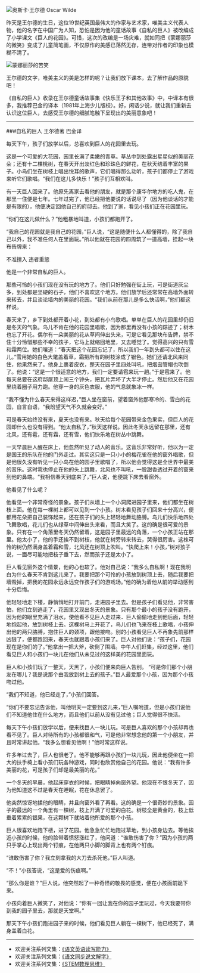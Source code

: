 ![奥斯卡·王尔德 Oscar Wilde](http://upload-images.jianshu.io/upload_images/275449-86edb8be1df6fcac.jpg?imageMogr2/auto-orient/strip%7CimageView2/2/w/1240)

昨天是王尔德的生日，这位19世纪英国最伟大的作家与艺术家，唯美主义代表人物，他的名字在中国广为人知，恐怕是因为他的童话故事《自私的巨人》被改编成了小学课文《巨人的花园》。可惜，这次的改编是一场灾难，就如同把《蒙娜丽莎的微笑》变成了儿童简笔画，不仅原作的美感已荡然无存，连带对作者的印象也模糊不清了。

![蒙娜丽莎的苦笑](http://upload-images.jianshu.io/upload_images/275449-a5357e8f07e9e322.png?imageMogr2/auto-orient/strip%7CimageView2/2/w/1240)

王尔德的文字，唯美主义的美是怎样的呢？让我们放下课本，去了解作品的原貌吧！

《自私的巨人》收录在王尔德童话故事集《快乐王子和其他故事》中，中译本有很多，我推荐巴金的译本（1981年上海少儿版校）。好，闲话少说，就让我们重新去认识这位巨人，去感受王尔德的细腻笔触下呈现出的美丽意象吧！

----
###自私的巨人
王尔德著 巴金译

每天下午，孩子们放学以后，总喜欢到巨人的花园里去玩。

这是一个可爱的大花园，园里长满了柔嫩的青草。草丛中到处露出星星似的美丽花朵；还有十二棵桃树，在春天开出淡红色和珍珠色的鲜花，在秋天结着丰富的果子。小鸟们坐在树枝上唱出悦耳的歌声，它们唱得那么动听，孩子们都停止了游戏来听它们歌唱。“我们在这儿多快乐！”孩子们互相欢叫。

有一天巨人回来了。他原先离家去看他的朋友，就是那个康华尔地方的吃人鬼，在那里一住便是七年。七年过完了，他已经把他要说的话说尽了（因为他谈话的才能是有限的），他便决定回他自己的府邸去。他到了家，看见小孩们正在花园里玩。 

“你们在这儿做什么？”他粗暴地叫道，小孩们都跑开了。

“我自己的花园就是我自己的花园，”巨人说，“这是随便什么人都懂得的，除了我自己以外，我不准任何人在里面玩。”所以他就在花园的四周筑了一道高墙，挂起一块布告牌来：  

 不准擅入  违者重惩

他是一个非常自私的巨人。

那些可怜的小孩们现在没有玩的地方了。他们只好勉强在街上玩，可是街道灰尘多，到处都是坚硬的石子，他们不喜欢这个地方。他们放学后还常常在高墙外面转来转去，并且谈论墙内的美丽的花园。“我们从前在那儿是多么快活啊，”他们都这样说。

春天来了，乡下到处都开着小花，到处都有小鸟歌唱。单单在巨人的花园里却仍旧是冬天的气象。鸟儿不肯在他的花园里唱歌，因为那里再没有小孩的踪迹了；树木也忘了开花。偶尔有一朵美丽的花从草间伸出头来，可是它看见那块布告牌，禁不住十分怜惜那些不幸的孩子，它马上就缩回地里，又去睡觉了。觉得高兴的只有雪和霜两位。她们嚷道：“春天把这个花园忘记了，所以我们一年到头都可以住在这儿。”雪用她的白色大氅盖着草，霜把所有的树枝涂成了银色。她们还请北风来同住，他果然来了。他身上裹着皮衣，整天在园子里四处叫吼，把烟囱管帽也吹倒了。他说：“这是一个很适意的地方，我们一定要请雹来玩一趟。”于是雹来了。他每天总要在这府邸屋顶上闹三个钟头，把瓦片弄坏了大半才停止。然后他又在花园里绕着圈子用力跑。他穿一身的灰色衣服，他的气息就象冰一样。

“我不懂为什么春天来得这样迟，”巨人坐在窗前，望着窗外他那寒冷的、雪白的花园，自言自语，“我盼望天气不久就会变好。”

可是春天始终没有来，夏天也没有来。秋天给每个花园带来金色果实，但巨人的花园却什么也没有得到。“他太自私了，”秋天这样说。因此冬天永远留在那里，还有北风，还有雹，还有霜，还有雪，他们快乐地在树丛中跳舞。

一天早晨巨人醒在床上，他忽然听见了动人的音乐。这音乐非常好听，他以为一定是国王的乐队在他的门外走过。其实这只是一只小小的梅花雀在他的窗外唱歌，但是他很久没有听见一只小鸟在他的园子里歌唱了，所以他会觉得这是全世界中最美的音乐。这时雹也停止在他的头上跳舞，北风也不叫吼，一股甜香透过开着的窗来到他的鼻端。“我相信春天到底来了，”巨人说，他便跳下床去看窗外。

他看见了什么呢？

他看见一个非常奇怪的景象。孩子们从墙上一个小洞爬进园子里来，他们都坐在树枝上面。他在每一棵树上都可以见到一个小孩。树木看见孩子们回来十分高兴，便都用花朵把自己装饰起来，还在孩子们的头上轻轻地舞动胳膊。鸟儿们快乐地四处飞舞歌唱，花儿们也从绿草中间伸出头来看，而且大笑了。这的确是很可爱的景象。只有在一个角落里冬天仍然留着，这是园子里最远的角落，一个小孩正站在那里。他太小了，他的手还挨不到树枝，他就在树旁转来转去，哭得很厉害。这株可怜的树仍然满身盖着霜和雪，北风还在树顶上吹叫。“快爬上来！小孩，”树对孩子说，一面尽可能地把枝子垂下去，然而孩子还是太小了。

巨人看见窗外这个情景，他的心也软了。他对自己说：“我多么自私啊！现在我明白为什么春天不肯到这儿来了。我要把那个可怜的小孩放到树顶上去，随后我要把墙毁掉，把我的花园永远永远变作孩子们的游戏场。”他的确为着他从前的举动感到十分后悔。

他轻轻地走下楼，静悄悄地打开前门，走进园子里去。但是孩子们看见他，非常害怕，他们立刻逃走了，花园里又现出冬天的景象。只有那个最小的孩子没有跑开，因为他的眼里充满了泪水，使他看不见巨人走过来．巨人偷偷地走到他后面，轻轻地抱起他，放到树枝上去。这棵树马上开花了，鸟儿们也飞来在枝上歌唱，小孩伸出他的两只胳膊，抱住巨人的颈项，跟他接吻。别的小孩看见巨人不再象先前那样凶狠了，便都跑回来，春天也就跟着小孩们来了。巨人对他们说：“孩子们，花园现在是你们的了。”他拿出一把大斧，砍倒了围墙。中午人们赶集，经过这里，他们看见巨人和小孩们一块儿在他们从未见过的这样美的花园里面玩。

巨人和小孩们玩了一整天，天黑了，小孩们便来向巨人告别。
“可是你们那个小朋友在哪儿？我是说那个由我放到树上去的孩子。”巨人最爱那个小孩，因为那个小孩吻过他。

“我们不知道，他已经走了，”小孩们回答。

“你们不要忘记告诉他，叫他明天一定要到这儿来，”巨人嘱咐道，但是小孩们说他们不知道他住在什么地方，而且他们以前从没有见过他；巨人觉得很不快活。

每天下午小孩们放学以后，便来找巨人一块儿玩。可是巨人喜欢的那个小孩却再也看不见了。巨人对待所有的小孩都很和气，可是他非常想念他的第一个小朋友，并且时常讲起他。“我多么想看见他啊！”他时常这样说。

许多年过去了，巨人也很老了。他不能够再跟小孩们一块儿玩，因此他便坐在一把大的扶手椅上看小孩们玩各种游戏，同时也欣赏他自己的花园。他说：“我有许多美丽的花，可是孩子们却是最美丽的花。”

一个冬天的早晨，他起床穿衣的时候，把眼睛掉向窗外望。他现在不恨冬天了，因为他知道这不过是春天在睡眠，花在休息罢了。

他突然惊讶地揉他的眼睛，并且向窗外看了再看。这的确是一个很奇妙的景象。园子的最远的一个角里有一棵树，枝上开满了可爱的白花。树枝全是黄金的，枝上低垂着累累的银果，在这颗树下就站着他所爱的那个小孩。

巨人很喜欢地跑下楼，进了花园。他急急忙忙地跑过草地，到小孩身边去。等他挨近小孩的时候，他的脸带着愤怒涨红了，他问道：“谁敢伤害了你？”因为小孩的两只手掌心上现出两个钉痕，在他两只小脚的脚背上也有两个钉痕。

“谁敢伤害了你？我立刻拿我的大刀去杀死他，”巨人叫道。

“不！”小孩答说，“这是爱的伤痕啊。”

“那么你是谁？”巨人说，他突然起了一种奇怪的敬畏的感觉，便在小孩面前跪下来。

小孩向着巨人微笑了，对他说：“你有一回让我在你的园子里玩过，今天我要带你到我的园子里去，那就是天堂啊。”

那天下午小孩们跑进园子来的时候，他们看见巨人躺在一棵树下，他已经死了，满身盖着白花。

-------
* 欢迎关注系列文集：[《语文英语读写能力》](http://www.jianshu.com/nb/8869173)
* 欢迎关注系列文集：[《语文同步说文解字》](http://www.jianshu.com/notebooks/6718880)
* 欢迎关注系列文集：[《STEM数理思维》](http://www.jianshu.com/nb/10476879)
